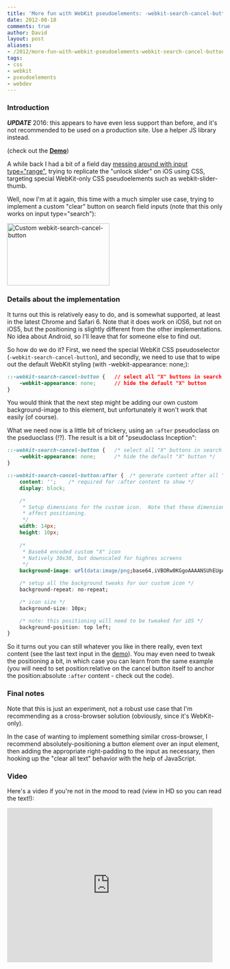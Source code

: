```yaml
---
title: 'More fun with WebKit pseudoelements: -webkit-search-cancel-button (or: Pseudoclass Inception)'
date: 2012-08-10
comments: true
author: David
layout: post
aliases:
- /2012/more-fun-with-webkit-pseudoelements-webkit-search-cancel-button-or-pseudoclass-inception/
tags:
- css
- webkit
- pseudoelements
- webdev
---
```

### Introduction

***UPDATE*** 2016: this appears to have even less support than before, and it's not recommended to be used on a production site.  Use a helper JS library instead.</p>

(check out the **[Demo][1]**)

A while back I had a bit of a field day [messing around with input type="range"][2], trying to replicate the "unlock slider" on iOS using CSS, targeting special WebKit-only CSS pseudoelements such as webkit-slider-thumb.

Well, now I'm at it again, this time with a much simpler use case, trying to implement a custom "clear" button on search field inputs (note that this only works on input type="search"):

[<img src="http://davidbcalhoun.com/wp-content/uploads/2012/08/custom-webkit-search-cancel-button.png" alt="Custom webkit-search-cancel-button" title="Custom webkit-search-cancel-button" width="239" height="145" class="aligncenter size-full wp-image-914" />][1]

### Details about the implementation

It turns out this is relatively easy to do, and is somewhat supported, at least in the latest Chrome and Safari 6. Note that it does work on iOS6, but not on iOS5, but the positioning is slightly different from the other implementations. No idea about Android, so I'll leave that for someone else to find out.

So how do we do it? First, we need the special WebKit CSS pseudoselector (`-webkit-search-cancel-button`), and secondly, we need to use that to wipe out the default WebKit styling (with -webkit-appearance: none;):

```css
::-webkit-search-cancel-button {   // select all "X" buttons in search inputs
    -webkit-appearance: none;      // hide the default "X" button
}
```

You would think that the next step might be adding our own custom background-image to this element, but unfortunately it won't work that easily (of course).

What we need now is a little bit of trickery, using an `:after` pseudoclass on the pseduoclass (!?). The result is a bit of "pseudoclass Inception":

```css
::-webkit-search-cancel-button {   /* select all "X" buttons in search inputs */
    -webkit-appearance: none;      /* hide the default "X" button */
}

::-webkit-search-cancel-button:after {  /* generate content after all "X" buttons */
    content: '';    /* required for :after content to show */
    display: block;

    /*
     * Setup dimensions for the custom icon.  Note that these dimensions seem to
     * affect positioning.
     */
    width: 14px;
    height: 10px;
    
    /*
     * Base64 encoded custom "X" icon
     * Natively 30x30, but downscaled for highres screens
     */
    background-image: url(data:image/png;base64,iVBORw0KGgoAAAANSUhEUgAAAB4AAAAeCAYAAAA7MK6iAAAAn0lEQVR42u3UMQrDMBBEUZ9WfQqDmm22EaTyjRMHAlM5K+Y7lb0wnUZPIKHlnutOa+25Z4D++MRBX98MD1V/trSppLKHqj9TTBWKcoUqffbUcbBBEhTjBOV4ja4l4OIAZThEOV6jHO8ARXD+gPPvKMABinGOrnu6gTNUawrcQKNCAQ7QeTxORzle3+sDfjJpPCqhJh7GixZq4rHcc9l5A9qZ+WeBhgEuAAAAAElFTkSuQmCC);

    /* setup all the background tweaks for our custom icon */
    background-repeat: no-repeat;

    /* icon size */
    background-size: 10px;

    /* note: this positioning will need to be tweaked for iOS */
    background-position: top left;
}
```

So it turns out you can still whatever you like in there really, even text content (see the last text input in the [demo][1]). You may even need to tweak the positioning a bit, in which case you can learn from the same example (you will need to set position:relative on the cancel button itself to anchor the position:absolute `:after` content - check out the code).

### Final notes

Note that this is just an experiment, not a robust use case that I'm recommending as a cross-browser solution (obviously, since it's WebKit-only).

In the case of wanting to implement something similar cross-browser, I recommend absolutely-positioning a button element over an input element, then adding the appropriate right-padding to the input as necessary, then hooking up the "clear all text" behavior with the help of JavaScript.

### Video

Here's a video if you're not in the mood to read (view in HD so you can read the text!):

<iframe width="480" height="360" src="https://www.youtube.com/embed/3wyWJKJuo4o" frameborder="0" allowfullscreen></iframe>

 [1]: https://www.davidbcalhoun.com/a/_old%20mobile%20tests/webkit-search-cancel-button.html
 [2]: https://www.davidbcalhoun.com/2011/implementing-iphone-slider-unlock-with-input-type-range